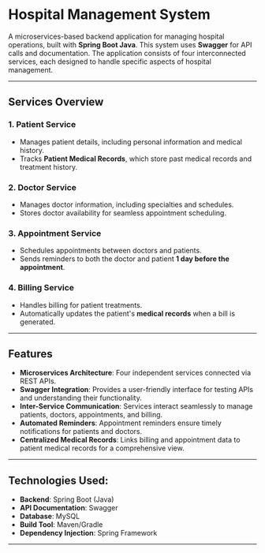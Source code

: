 # Hospital Management System

A microservices-based backend application for managing hospital operations, built with **Spring Boot Java**. This system uses **Swagger** for API calls and documentation. The application consists of four interconnected services, each designed to handle specific aspects of hospital management.

---

## Services Overview

### 1. **Patient Service**
- Manages patient details, including personal information and medical history.
- Tracks **Patient Medical Records**, which store past medical records and treatment history.

### 2. **Doctor Service**
- Manages doctor information, including specialties and schedules.
- Stores doctor availability for seamless appointment scheduling.

### 3. **Appointment Service**
- Schedules appointments between doctors and patients.
- Sends reminders to both the doctor and patient **1 day before the appointment**.

### 4. **Billing Service**
- Handles billing for patient treatments.
- Automatically updates the patient's **medical records** when a bill is generated.

---

## Features

- **Microservices Architecture**: Four independent services connected via REST APIs.
- **Swagger Integration**: Provides a user-friendly interface for testing APIs and understanding their functionality.
- **Inter-Service Communication**: Services interact seamlessly to manage patients, doctors, appointments, and billing.
- **Automated Reminders**: Appointment reminders ensure timely notifications for patients and doctors.
- **Centralized Medical Records**: Links billing and appointment data to patient medical records for a comprehensive view.

---

## Technologies Used:

- **Backend**: Spring Boot (Java)
- **API Documentation**: Swagger
- **Database**: MySQL
- **Build Tool**: Maven/Gradle
- **Dependency Injection**: Spring Framework

---
